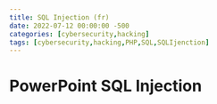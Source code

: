 ```yaml
---
title: SQL Injection (fr)
date: 2022-07-12 00:00:00 -500
categories: [cybersecurity,hacking]
tags: [cybersecurity,hacking,PHP,SQL,SQLIjenction]
---
```


# PowerPoint SQL Injection

<a href="/assets/pdf/Injection-SQL.pdf"></a>